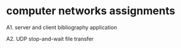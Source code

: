 # computer networks assignments

A1. server and client bibliography application

A2. UDP stop-and-wait file transfer

